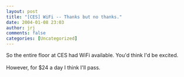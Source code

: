 ```yaml
---
layout: post
title: "[CES] WiFi -- Thanks but no thanks."
date: 2004-01-08 23:03
author: jrj
comments: false
categories: [Uncategorized]
---
```

So the entire floor at CES had WiFi available. You'd think I'd be excited.
<br />
<br />However, for $24 a day I think I'll pass.

